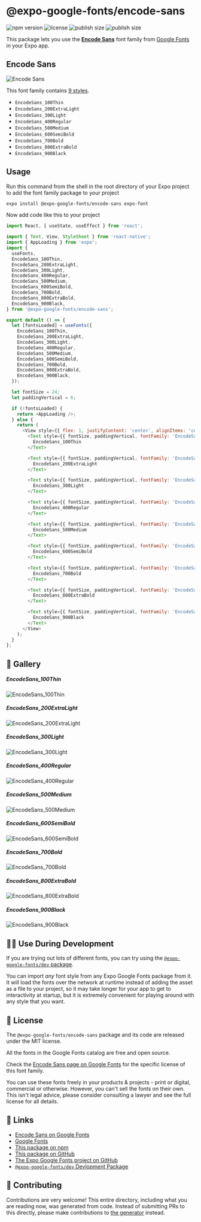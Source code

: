 # @expo-google-fonts/encode-sans

![npm version](https://flat.badgen.net/npm/v/@expo-google-fonts/encode-sans)
![license](https://flat.badgen.net/github/license/expo/google-fonts)
![publish size](https://flat.badgen.net/packagephobia/install/@expo-google-fonts/encode-sans)
![publish size](https://flat.badgen.net/packagephobia/publish/@expo-google-fonts/encode-sans)

This package lets you use the [**Encode Sans**](https://fonts.google.com/specimen/Encode+Sans) font family from [Google Fonts](https://fonts.google.com/) in your Expo app.

## Encode Sans

![Encode Sans](./font-family.png)

This font family contains [9 styles](#-gallery).

- `EncodeSans_100Thin`
- `EncodeSans_200ExtraLight`
- `EncodeSans_300Light`
- `EncodeSans_400Regular`
- `EncodeSans_500Medium`
- `EncodeSans_600SemiBold`
- `EncodeSans_700Bold`
- `EncodeSans_800ExtraBold`
- `EncodeSans_900Black`

## Usage

Run this command from the shell in the root directory of your Expo project to add the font family package to your project
```sh
expo install @expo-google-fonts/encode-sans expo-font
```

Now add code like this to your project
```js
import React, { useState, useEffect } from 'react';

import { Text, View, StyleSheet } from 'react-native';
import { AppLoading } from 'expo';
import {
  useFonts,
  EncodeSans_100Thin,
  EncodeSans_200ExtraLight,
  EncodeSans_300Light,
  EncodeSans_400Regular,
  EncodeSans_500Medium,
  EncodeSans_600SemiBold,
  EncodeSans_700Bold,
  EncodeSans_800ExtraBold,
  EncodeSans_900Black,
} from '@expo-google-fonts/encode-sans';

export default () => {
  let [fontsLoaded] = useFonts({
    EncodeSans_100Thin,
    EncodeSans_200ExtraLight,
    EncodeSans_300Light,
    EncodeSans_400Regular,
    EncodeSans_500Medium,
    EncodeSans_600SemiBold,
    EncodeSans_700Bold,
    EncodeSans_800ExtraBold,
    EncodeSans_900Black,
  });

  let fontSize = 24;
  let paddingVertical = 6;

  if (!fontsLoaded) {
    return <AppLoading />;
  } else {
    return (
      <View style={{ flex: 1, justifyContent: 'center', alignItems: 'center' }}>
        <Text style={{ fontSize, paddingVertical, fontFamily: 'EncodeSans_100Thin' }}>
          EncodeSans_100Thin
        </Text>

        <Text style={{ fontSize, paddingVertical, fontFamily: 'EncodeSans_200ExtraLight' }}>
          EncodeSans_200ExtraLight
        </Text>

        <Text style={{ fontSize, paddingVertical, fontFamily: 'EncodeSans_300Light' }}>
          EncodeSans_300Light
        </Text>

        <Text style={{ fontSize, paddingVertical, fontFamily: 'EncodeSans_400Regular' }}>
          EncodeSans_400Regular
        </Text>

        <Text style={{ fontSize, paddingVertical, fontFamily: 'EncodeSans_500Medium' }}>
          EncodeSans_500Medium
        </Text>

        <Text style={{ fontSize, paddingVertical, fontFamily: 'EncodeSans_600SemiBold' }}>
          EncodeSans_600SemiBold
        </Text>

        <Text style={{ fontSize, paddingVertical, fontFamily: 'EncodeSans_700Bold' }}>
          EncodeSans_700Bold
        </Text>

        <Text style={{ fontSize, paddingVertical, fontFamily: 'EncodeSans_800ExtraBold' }}>
          EncodeSans_800ExtraBold
        </Text>

        <Text style={{ fontSize, paddingVertical, fontFamily: 'EncodeSans_900Black' }}>
          EncodeSans_900Black
        </Text>
      </View>
    );
  }
};

```

## 🔡 Gallery

##### EncodeSans_100Thin
![EncodeSans_100Thin](./EncodeSans_100Thin.ttf.png)

##### EncodeSans_200ExtraLight
![EncodeSans_200ExtraLight](./EncodeSans_200ExtraLight.ttf.png)

##### EncodeSans_300Light
![EncodeSans_300Light](./EncodeSans_300Light.ttf.png)

##### EncodeSans_400Regular
![EncodeSans_400Regular](./EncodeSans_400Regular.ttf.png)

##### EncodeSans_500Medium
![EncodeSans_500Medium](./EncodeSans_500Medium.ttf.png)

##### EncodeSans_600SemiBold
![EncodeSans_600SemiBold](./EncodeSans_600SemiBold.ttf.png)

##### EncodeSans_700Bold
![EncodeSans_700Bold](./EncodeSans_700Bold.ttf.png)

##### EncodeSans_800ExtraBold
![EncodeSans_800ExtraBold](./EncodeSans_800ExtraBold.ttf.png)

##### EncodeSans_900Black
![EncodeSans_900Black](./EncodeSans_900Black.ttf.png)


## 👩‍💻 Use During Development

If you are trying out lots of different fonts, you can try using the [`@expo-google-fonts/dev` package](https://github.com/expo/google-fonts/tree/master/font-packages/dev#readme).

You can import *any* font style from any Expo Google Fonts package from it. It will load the fonts
over the network at runtime instead of adding the asset as a file to your project, so it may take longer
for your app to get to interactivity at startup, but it is extremely convenient
for playing around with any style that you want.

## 📖 License

The `@expo-google-fonts/encode-sans` package and its code are released under the MIT license.

All the fonts in the Google Fonts catalog are free and open source.

Check the [Encode Sans page on Google Fonts](https://fonts.google.com/specimen/Encode+Sans) for the specific license of this font family.

You can use these fonts freely in your products & projects - print or digital, commercial or otherwise. However, you can't sell the fonts on their own. This isn't legal advice, please consider consulting a lawyer and see the full license for all details.

## 🔗 Links

- [Encode Sans on Google Fonts](https://fonts.google.com/specimen/Encode+Sans)
- [Google Fonts](https://fonts.google.com/)
- [This package on npm](https://www.npmjs.com/package/@expo-google-fonts/encode-sans)
- [This package on GitHub](https://github.com/expo/google-fonts/tree/master/font-packages/encode-sans)
- [The Expo Google Fonts project on GitHub](https://github.com/expo/google-fonts)
- [`@expo-google-fonts/dev` Devlopment Package](https://github.com/expo/google-fonts/tree/master/font-packages/dev)

## 🤝 Contributing

Contributions are very welcome! This entire directory, including what you are reading now, was generated from code. Instead of submitting PRs to this directly, please make contributions to [the generator](https://github.com/expo/google-fonts/tree/master/packages/generator) instead.
